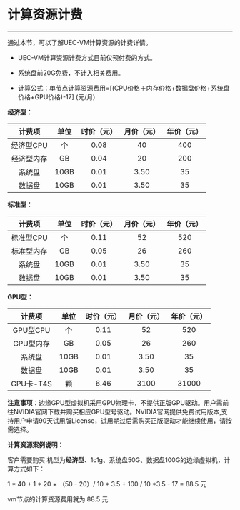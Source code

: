 # 计算资源计费
------
通过本节，可以了解UEC-VM计算资源的计费详情。

- UEC-VM计算资源计费方式目前仅预付费的方式。

- 系统盘前20G免费，不计入相关费用。

- 计算公式：单节点计算资源费用=[(CPU价格＋内存价格+数据盘价格+系统盘价格+GPU价格)-17] (元/月)

  

**经济型：**

|   计费项   | 单位 | 时价（元） | 月价（元） | 年价（元） |
| :--------: | :--: | :--------: | :--------: | :--------: |
| 经济型CPU  |  个  |    0.08    |     40     |    400     |
| 经济型内存 |  GB  |    0.04    |     20     |    200     |
|   系统盘   | 10GB |    0.01    |    3.50    |     35     |
|   数据盘   | 10GB |    0.01    |    3.50    |     35     |



**标准型：**

|   计费项   | 单位 | 时价（元） | 月价（元） | 年价（元） |
| :--------: | :--: | :--------: | :--------: | :--------: |
| 标准型CPU  |  个  |    0.11    |     52     |    520     |
| 标准型内存 |  GB  |    0.05    |     26     |    260     |
|   系统盘   | 10GB |    0.01    |    3.50    |     35     |
|   数据盘   | 10GB |    0.01    |    3.50    |     35     |



**GPU型：**

|  计费项   | 单位 | 时价（元） | 月价（元） | 年价（元） |
| :-------: | :--: | :--------: | :--------: | :--------: |
| GPU型CPU  |  个  |    0.11    |     52     |    520     |
| GPU型内存 |  GB  |    0.05    |     26     |    260     |
|  系统盘   | 10GB |    0.01    |    3.50    |     35     |
|  数据盘   | 10GB |    0.01    |    3.50    |     35     |
| GPU卡-T4S |  颗  |    6.46    |    3100    |   31000    |

**注意事项**：边缘GPU型虚拟机采用GPU物理卡，不提供正版GPU驱动。用户需前往NVIDIA官网下载并购买相应GPU型号驱动。NVIDIA官网提供免费试用版本,支持用户申请90天试用版License，试用期过后需购买正版驱动才能继续使用，请按需选择。



**计算资源案例说明：**

客户需要购买 机型为**经济型**、1c1g、系统盘50G、数据盘100G的边缘虚拟机，计算方式如下：

1 * 40 + 1 * 20 + （50 - 20）/ 10 * 3.5 + 100 / 10 *3.5 - 17 = 88.5 元

vm节点的计算资源费用就为 88.5 元
